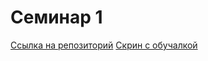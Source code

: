 # Семинар 1
[Ссылка на репозиторий](https://github.com/MilovanovaKatrina/rep2/tree/main)
[Скрин с обучалкой](<img width="1280" height="719" alt="image" src="https://github.com/user-attachments/assets/df5b001b-d106-452d-9be5-4c60ca2416fe" />)
